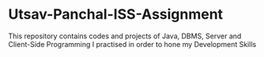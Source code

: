 # Utsav-Panchal-ISS-Assignment
 This repository contains codes and projects of Java, DBMS, Server and Client-Side Programming I practised in order to hone my Development Skills
